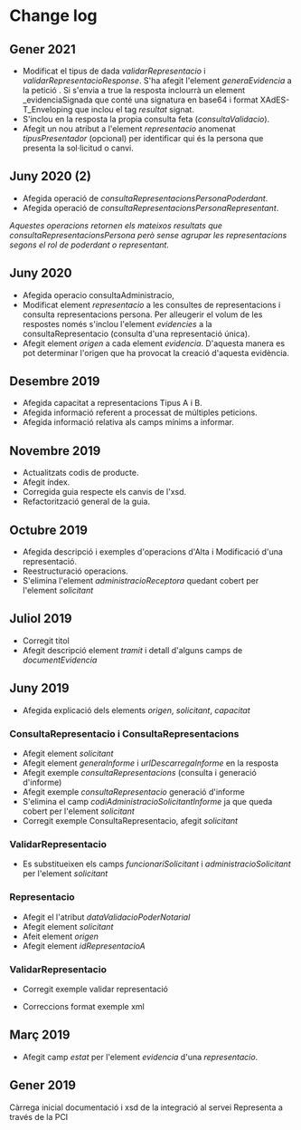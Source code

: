 # Change log

## Gener 2021
- Modificat el tipus de dada _validarRepresentacio_ i _validarRepresentacioResponse_. S'ha afegit l'element _generaEvidencia_ a la petició . Si s'envia a true la resposta inclourrà un element _evidenciaSignada que conté una signatura en base64 i format XAdES-T_Enveloping que inclou el tag _resultat_ signat.
- S'inclou en la resposta la propia consulta feta (_consultaValidacio_).
- Afegit un nou atribut a l'element _representacio_ anomenat _tipusPresentador_ (opcional) per identificar qui és la persona que presenta la sol·licitud o canvi.


## Juny 2020 (2)
- Afegida operació de _consultaRepresentacionsPersonaPoderdant_.
- Afegida operació de _consultaRepresentacionsPersonaRepresentant_.

_Aquestes operacions retornen els mateixos resultats que _consultaRepresentacionsPersona_ però sense agrupar les representacions segons el rol de poderdant o representant._

## Juny 2020
- Afegida operacio consultaAdministracio,
- Modificat element _representacio_ a les consultes de representacions i consulta representacions persona. Per alleugerir el volum de les respostes només s'inclou l'element _evidencies_ a la consultaRepresentacio (consulta d'una representació única).
- Afegit element _origen_ a cada element _evidencia_. D'aquesta manera es pot determinar l'origen que ha provocat la creació d'aquesta evidència.

## Desembre 2019
- Afegida capacitat a representacions Tipus A i B.
- Afegida informació referent a processat de múltiples peticions.
- Afegida informació relativa als camps mínims a informar.

## Novembre 2019
- Actualitzats codis de producte.
- Afegit índex.
- Corregida guia respecte els canvis de l'xsd.
- Refactorització general de la guia.

## Octubre 2019
- Afegida descripció i exemples d'operacions d'Alta i Modificació d'una representació.
- Reestructuració operacions.
- S'elimina l'element _administracioReceptora_ quedant cobert per l'element _solicitant_

## Juliol 2019
- Corregit titol
- Afegit descripció element _tramit_ i detall d'alguns camps de _documentEvidencia_

## Juny 2019
- Afegida explicació dels elements _origen_, _solicitant_, _capacitat_

### ConsultaRepresentacio i ConsultaRepresentacions
- Afegit element _solicitant_
- Afegit element _generaInforme_ i _urlDescarregaInforme_ en la resposta
- Afegit exemple _consultaRepresentacions_ (consulta i  generació d'informe)
- Afegit exemple _consultaRepresentacio_ generació d'informe
- S'elimina el camp _codiAdministracioSolicitantInforme_ ja que queda cobert per l'element _solicitant_
- Corregit exemple ConsultaRepresentacio, afegit _solicitant_
### ValidarRepresentacio
- Es substitueixen els camps _funcionariSolicitant_ i _administracioSolicitant_ per l'element _solicitant_

### Representacio
- Afegit el l'atribut _dataValidacioPoderNotarial_
- Afegit element _solicitant_
- Afeit element _origen_
- Afegit element _idRepresentacioA_

### ValidarRepresentacio
- Corregit exemple validar representació

- Correccions format exemple xml

## Març 2019
- Afegit camp _estat_ per l'element _evidencia_ d'una _representacio_.

## Gener 2019
Càrrega inicial documentació i xsd de la integració al servei Representa a través de la PCI
